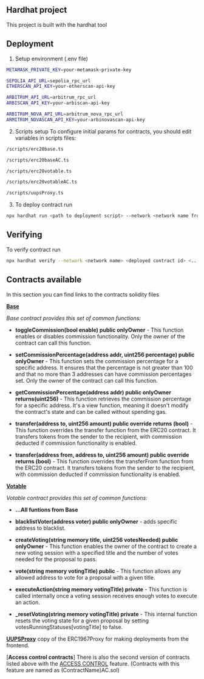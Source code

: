 ## Hardhat project
This project is built with the hardhat tool


## Deployment
1) Setup environment (.env file)


```bash
METAMASK_PRIVATE_KEY=your-metamask-private-key

SEPOLIA_API_URL=sepolia_rpc_url
ETHERSCAN_API_KEY=your-etherscan-api-key

ARBITRUM_API_URL=arbitrum_rpc_url
ARBISCAN_API_KEY=your-arbiscan-api-key

ARBITRUM_NOVA_API_URL=arbitrum_nova_rpc_url
ARMITRUM_NOVASCAN_API_KEY=your-arbinovascan-api-key
```

2) Scripts setup
To configure initial params for contracts, you should edit variables in scripts files:

```bash
/scripts/erc20base.ts
```
```bash
/scripts/erc20baseAC.ts
```
```bash
/scripts/erc20votable.ts
```
```bash
/scripts/erc20votableAC.ts
```
```bash
/scripts/uupsProxy.ts
```


3) To deploy contract run

```bash
npx hardhat run <path to deployment script> --network <network name from hardhat.config.js, (hardhat network will be used as default one)>
```


## Verifying
To verify contract run

```bash
npx hardhat verify --network <network name> <deployed contract id> <...contract constructor args>
```


## Contracts available
In this section you can find links to the contracts solidity files

[**__Base__**](https://github.com/Anola-Software/impress-erc20-votable/blob/main/packages/contracts/contracts/Impresso.sol)

_Base contract provides this set of common functions:_

- **toggleCommission(bool enable) public onlyOwner** - This function enables or disables commission functionality. Only the owner of the contract can call this function.

- **setCommissionPercentage(address addr, uint256 percentage) public onlyOwner** - This function sets the commission percentage for a specific address. It ensures that the percentage is not greater than 100 and that no more than 3 addresses can have commission percentages set. Only the owner of the contract can call this function.

- **getCommissionPercentage(address addr) public onlyOwner returns(uint256)** - This function retrieves the commission percentage for a specific address. It's a view function, meaning it doesn't modify the contract's state and can be called without spending gas.

- **transfer(address to, uint256 amount) public override returns (bool)** - This function overrides the transfer function from the ERC20 contract. It transfers tokens from the sender to the recipient, with commission deducted if commission functionality is enabled.

- **transfer(address from, address to, uint256 amount) public override returns (bool)** - This function overrides the transferFrom function from the ERC20 contract. It transfers tokens from the sender to the recipient, with commission deducted if commission functionality is enabled.



[**__Votable__**](https://github.com/Anola-Software/impress-erc20-votable/blob/main/packages/contracts/contracts/ImpressoVotable.sol)

_Votable contract provides this set of common functions:_

- **...All funtions from Base**

- **blacklistVoter(address voter) public onlyOwner** - adds specific address to blacklist.

- **createVoting(string memory title, uint256 votesNeeded) public onlyOwner** - This function enables the owner of the contract to create a new voting session with a specified title and the number of votes needed for the proposal to pass.

- **vote(string memory votingTitle) public** - This function allows any allowed address to vote for a proposal with a given title.

- **executeAction(string memory votingTitle) private** - This function is called internally once a voting session receives enough votes to execute an action.

- **_resetVoting(string memory votingTitle) private** - This internal function resets the voting state for a given proposal by setting votesRunningStatuses[votingTitle] to false.


[**__UUPSProxy__**](https://github.com/Anola-Software/impress-erc20-votable/blob/main/packages/contracts/contracts/UUPSProxy.sol)
 copy of the ERC1967Proxy for making deployments from the frontend.


[**__Access control contracts__**]
There is also the second version of contracts listed above with the [ACCESS CONTROL](https://docs.openzeppelin.com/contracts/2.x/access-control) feature. (Contracts with this feature are named as (ContractName)AC.sol)
